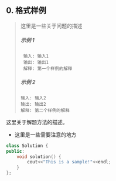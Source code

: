 ## 0. 格式样例



> 这里是一些关于问题的描述
>
> ##### 示例 1
>
> ```
>  输入: 输入1
>  输出: 输出1
>  解释: 第一个样例的解释
> ```
>
> ##### 示例 2
>
> ```
> 输入: 输入2
> 输出: 输出2
> 解释: 第二个样例的解释
> ```
>



这里关于解题方法的描述。



- 这里是一些需要注意的地方



```C++
class Solution {
public:
    void solution() {
        cout<<"This is a sample!"<<endl;
    }
};
```

